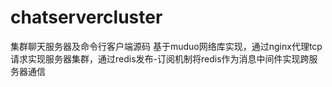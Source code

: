 # chatservercluster
集群聊天服务器及命令行客户端源码
基于muduo网络库实现，通过nginx代理tcp请求实现服务器集群，通过redis发布-订阅机制将redis作为消息中间件实现跨服务器通信
